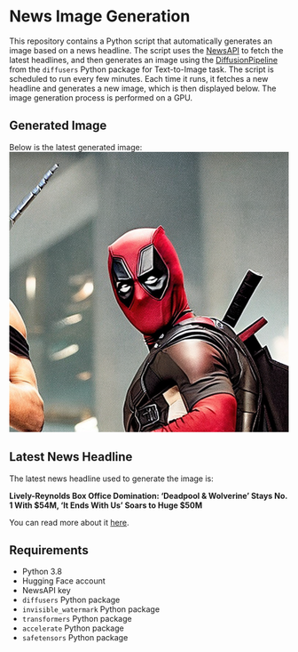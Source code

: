 # News Image Generation
This repository contains a Python script that automatically generates an image based on a news headline. The script uses the [NewsAPI](https://newsapi.org/) to fetch the latest headlines, and then generates an image using the [DiffusionPipeline](https://github.com/huggingface/diffusers) from the `diffusers` Python package for Text-to-Image task.
The script is scheduled to run every few minutes. Each time it runs, it fetches a new headline and generates a new image, which is then displayed below. The image generation process is performed on a GPU.

## Generated Image
Below is the latest generated image:
![Generated Image](image.png)

## Latest News Headline
The latest news headline used to generate the image is:

**Lively-Reynolds Box Office Domination: ‘Deadpool & Wolverine’ Stays No. 1 With $54M, ‘It Ends With Us’ Soars to Huge $50M**

You can read more about it [here](https://news.google.com/rss/articles/CBMioAFBVV95cUxOWG5YSGp1bUF3VkgyM2lUUl81VHduWlY2aDlCWUg5V05yZEZ0VVEtSEN2R3V0U05nVkhNVjZNems1R3QzNzZqMG5abmQ0WWZTQUw1QktydzNUeHgwN292SFBYS2J2cDFtZTF0LXJiaEVfbk5ILXNKLW9jTy1raVBfeFlpbkVhMXY3Qll0WW9EMjFTTHpuWTJoTVZzNG9xcFZt0gGmAUFVX3lxTE56YktGcUg1Ry1yQjNSdzFTam9FNkFBUnpIYjlTU0ducGdheFIxMEdoaEFPMGNjcmR5aVp0OVNjNFU0MzkwN0YyTmVtSzJpa29keGU1cHEtTG9TUDRweThqbEt3VjBHSmNHSjZYMmwxcDNHZWlQQ2NGNm9mOXhLQTcwZFVXSnkyalR0T3JQV2x6V0tVQ3czWGN5elNYX2ZQRUJUMXZQdVE?oc=5).

## Requirements
- Python 3.8
- Hugging Face account
- NewsAPI key
- `diffusers` Python package
- `invisible_watermark` Python package
- `transformers` Python package
- `accelerate` Python package
- `safetensors` Python package
